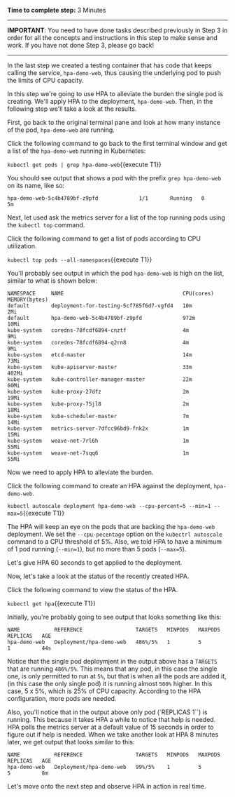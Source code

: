 **Time to complete step:** 3 Minutes

------

**IMPORTANT**: You need to have done tasks described previously in Step 3 in order for all the concepts and instructions
in this step to make sense and work. If you have not done Step 3, please go back!

------

In the last step we created a testing container that has code that keeps calling the service, `hpa-demo-web`, thus causing
the underlying pod to push the limits of CPU capacity.

In this step we're going to use HPA to alleviate the burden the single pod is creating. We'll apply HPA
to the deployment, `hpa-demo-web`. Then, in the following step we'll take a look at the results.

First, go back to the original terminal pane and look at how many instance of the pod, `hpa-demo-web` are running.

Click the following command to go back to the first terminal window and get a list of the `hpa-demo-web` running in Kubernetes:

`kubectl get pods | grep hpa-demo-web`{{execute T1}}

You should see output that shows a pod with the prefix `grep hpa-demo-web` on its name, like so:

`hpa-demo-web-5c4b4789bf-z9pfd             1/1       Running   0          5m`

Next, let used ask the metrics server for a list of the top running pods using the `kubectl top` command.

Click the following command to get a list of pods according to CPU utilization.

`kubectl top pods --all-namespaces`{{execute T1}}

You'll probably see output in which the pod `hpa-demo-web` is high on the list, similar to what is shown below:

```
NAMESPACE     NAME                                      CPU(cores)   MEMORY(bytes)
default       deployment-for-testing-5cf785f6d7-vgfd4   10m          2Mi
default       hpa-demo-web-5c4b4789bf-z9pfd             972m         10Mi
kube-system   coredns-78fcdf6894-cnztf                  4m           9Mi
kube-system   coredns-78fcdf6894-q2rn8                  4m           9Mi
kube-system   etcd-master                               14m          73Mi
kube-system   kube-apiserver-master                     33m          402Mi
kube-system   kube-controller-manager-master            22m          60Mi
kube-system   kube-proxy-27dfz                          2m           19Mi
kube-system   kube-proxy-75jl8                          2m           18Mi
kube-system   kube-scheduler-master                     7m           14Mi
kube-system   metrics-server-7dfcc96bd9-fnk2x           1m           15Mi
kube-system   weave-net-7rl6h                           1m           55Mi
kube-system   weave-net-7sqq6                           1m           55Mi
```

Now we need to apply HPA to alleviate the burden.

Click the following command to create an HPA against the deployment, `hpa-demo-web`.

`kubectl autoscale deployment hpa-demo-web --cpu-percent=5 --min=1 --max=5`{{execute T1}}

The HPA will keep an eye on the pods that are backing the `hpa-demo-web` deployment. We set the `--cpu-pecentage` option
on the `kubectrl autoscale` command to a CPU threshold of 5%. Also, we told HPA to have a minimum of 1 pod running
(`--min=1`), but no more than 5 pods (`--max=5`).

Let's give HPA 60 seconds to get applied to the deployment.

Now, let's take a look at the status of the recently created HPA. 

Click the following command to view the status of the HPA.

`kubectl get hpa`{{execute T1}}

Initially, you're probably going to see output that looks something like this:

```
NAME           REFERENCE                 TARGETS   MINPODS   MAXPODS   REPLICAS   AGE
hpa-demo-web   Deployment/hpa-demo-web   486%/5%   1         5         1          44s
```

Notice that the single pod deploymjent in the output above has a `TARGETS` that are running `486%/5%`. This means that
any pod, in this case the single one, is only permitted to run at `5%`, but that is when all the pods are added it, (in this case
the only single pod) it is running almost `500%` higher. In this case, 5 x 5%, which is 25% of CPU capacity. According to the
HPA configuration, more pods are needed.

Also, you'll notice that in the output above only pod (`REPLICAS 1``) is running. This because it takes HPA a while to notice
that help is needed. HPA polls the metrics server at a default value of 15 seconds in order to figure out if help is needed. When
we take another look at HPA 8 minutes later, we get output that looks similar to this:

```
NAME           REFERENCE                 TARGETS   MINPODS   MAXPODS   REPLICAS   AGE
hpa-demo-web   Deployment/hpa-demo-web   99%/5%    1         5         5          8m

```

Let's move onto the next step and observe HPA in action in real time.



